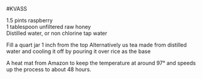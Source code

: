 #KVASS

1.5 pints raspberry<br>
1 tablespoon unfiltered raw honey<br>
Distilled water, or non chlorine tap water<p>

Fill a quart jar 1 inch from the top
Alternatively us tea made from distilled water and cooling it off by pouring it over rice as the base
 	
A heat mat from Amazon to keep the temperature at around 97° and speeds up the process to about 48 hours.